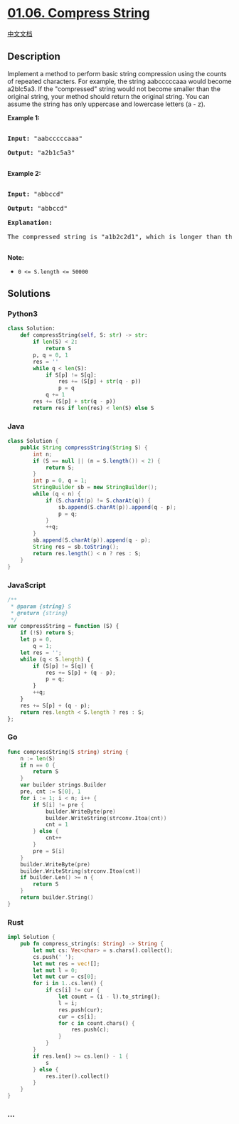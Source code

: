 # [01.06. Compress String](https://leetcode-cn.com/problems/compress-string-lcci)

[中文文档](/lcci/01.06.Compress%20String/README.md)

## Description

<p>Implement a method to perform basic string compression using the counts of repeated characters. For example, the string aabcccccaaa would become a2blc5a3. If the &quot;compressed&quot; string would not become smaller than the original string, your method should return the original string. You can assume the string has only uppercase and lowercase letters (a - z).</p>

<p><strong>Example 1:</strong></p>

<pre>

<strong>Input: </strong>&quot;aabcccccaaa&quot;

<strong>Output: </strong>&quot;a2b1c5a3&quot;

</pre>

<p><strong>Example 2:</strong></p>

<pre>

<strong>Input: </strong>&quot;abbccd&quot;

<strong>Output: </strong>&quot;abbccd&quot;

<strong>Explanation: </strong>

The compressed string is &quot;a1b2c2d1&quot;, which is longer than the original string.

</pre>

<p><strong>Note:</strong></p>

-   `0 <= S.length <= 50000`

## Solutions

<!-- tabs:start -->

### **Python3**

```python
class Solution:
    def compressString(self, S: str) -> str:
        if len(S) < 2:
            return S
        p, q = 0, 1
        res = ''
        while q < len(S):
            if S[p] != S[q]:
                res += (S[p] + str(q - p))
                p = q
            q += 1
        res += (S[p] + str(q - p))
        return res if len(res) < len(S) else S
```

### **Java**

```java
class Solution {
    public String compressString(String S) {
        int n;
        if (S == null || (n = S.length()) < 2) {
            return S;
        }
        int p = 0, q = 1;
        StringBuilder sb = new StringBuilder();
        while (q < n) {
            if (S.charAt(p) != S.charAt(q)) {
                sb.append(S.charAt(p)).append(q - p);
                p = q;
            }
            ++q;
        }
        sb.append(S.charAt(p)).append(q - p);
        String res = sb.toString();
        return res.length() < n ? res : S;
    }
}
```

### **JavaScript**

```js
/**
 * @param {string} S
 * @return {string}
 */
var compressString = function (S) {
    if (!S) return S;
    let p = 0,
        q = 1;
    let res = '';
    while (q < S.length) {
        if (S[p] != S[q]) {
            res += S[p] + (q - p);
            p = q;
        }
        ++q;
    }
    res += S[p] + (q - p);
    return res.length < S.length ? res : S;
};
```

### **Go**

```go
func compressString(S string) string {
	n := len(S)
	if n == 0 {
		return S
	}
	var builder strings.Builder
	pre, cnt := S[0], 1
	for i := 1; i < n; i++ {
		if S[i] != pre {
			builder.WriteByte(pre)
			builder.WriteString(strconv.Itoa(cnt))
			cnt = 1
		} else {
			cnt++
		}
		pre = S[i]
	}
	builder.WriteByte(pre)
	builder.WriteString(strconv.Itoa(cnt))
	if builder.Len() >= n {
		return S
	}
	return builder.String()
}
```

### **Rust**

```rust
impl Solution {
    pub fn compress_string(s: String) -> String {
        let mut cs: Vec<char> = s.chars().collect();
        cs.push(' ');
        let mut res = vec![];
        let mut l = 0;
        let mut cur = cs[0];
        for i in 1..cs.len() {
            if cs[i] != cur {
                let count = (i - l).to_string();
                l = i;
                res.push(cur);
                cur = cs[i];
                for c in count.chars() {
                    res.push(c);
                }
            }
        }
        if res.len() >= cs.len() - 1 {
            s
        } else {
            res.iter().collect()
        }
    }
}
```

### **...**

```

```

<!-- tabs:end -->
